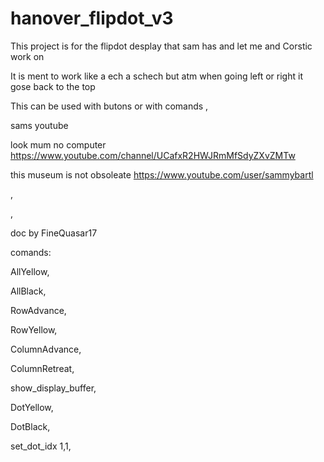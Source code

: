 # hanover_flipdot_v3

This project is for the flipdot desplay that sam has and let me and Corstic work on

It is ment to work like a ech a schech but atm when going left or right it gose back to the top 

This can be used with butons or with comands
,

sams youtube

look mum no computer
https://www.youtube.com/channel/UCafxR2HWJRmMfSdyZXvZMTw

this museum is not obsoleate
https://www.youtube.com/user/sammybartl

,

,

doc by FineQuasar17

comands:

AllYellow,

AllBlack,

RowAdvance,

RowYellow,

ColumnAdvance,

ColumnRetreat,

show_display_buffer,

DotYellow,

DotBlack,

set_dot_idx 1,1,

